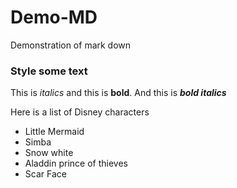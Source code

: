 # Demo-MD
Demonstration of mark down
### Style some text
This is *italics* and this is __bold__.
And this is ***bold italics***

Here is a list of Disney characters
* Little Mermaid
* Simba
* Snow white
* Aladdin
prince of thieves
* Scar Face 
